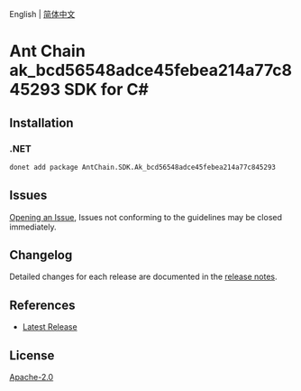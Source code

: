 English | [简体中文](README-CN.md)

# Ant Chain ak_bcd56548adce45febea214a77c845293 SDK for C#

## Installation

### .NET

```bash
donet add package AntChain.SDK.Ak_bcd56548adce45febea214a77c845293
```

## Issues

[Opening an Issue](https://github.com/alipay/antchain-openapi-prod-sdk/issues/new), Issues not conforming to the guidelines may be closed immediately.

## Changelog

Detailed changes for each release are documented in the [release notes](./ChangeLog.md).

## References

* [Latest Release](https://github.com/alipay/antchain-openapi-prod-sdk/)

## License

[Apache-2.0](http://www.apache.org/licenses/LICENSE-2.0)
